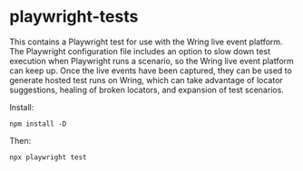 # playwright-tests

This contains a Playwright test for use with the Wring live event platform. The Playwright configuration file includes an option to slow down test execution when Playwright runs a scenario, so the Wring live event platform can keep up. Once the live events have been captured, they can be used to generate hosted test runs on Wring, which can take advantage of locator suggestions, healing of broken locators, and expansion of test scenarios.

Install:

```
npm install -D
```

Then:

```
npx playwright test
```
